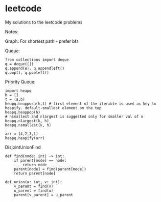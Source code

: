 # leetcode
My solutions to the leetcode problems


Notes:

Graph: 
For shortest path - prefer bfs

Queue:
```
from collections import deque
q = deque([])
q.append(e), q.appendleft()
q.pop(), q.popleft()
```

Priority Queue:
```
import heapq
h = []
t = (a,b)
heapq.heappush(h,t) # first element of the iterable is used as key to heapify. default-smallest element on the top
heapq.heappop(h)
# nsmallest and nlargest is suggested only for smaller val of n
heapq.nlargest(k, h)
heapq.nsmallest(k, h)

arr = [4,2,3,1]
heapq.heapify(arr)
```

DisjointUnionFind
```
def find(node: int) -> int:
	if parent[node] == node:
  		return node
	parent[node] = find(parent[node])            
	return parent[node]

def union(u: int, v: int):
	v_parent = find(v)
	u_parent = find(u)
	parent[v_parent] = u_parent
```

